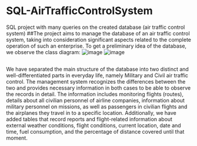 # SQL-AirTrafficControlSystem
SQL project with many queries on the created database (air traffic control system)
##The project aims to manage the database of an air traffic control system, taking into consideration significant aspects related to the complete operation of such an enterprise. To get a preliminary idea of the database, we observe the class diagram:
![image](https://user-images.githubusercontent.com/127446838/233807703-d2093d56-5e04-48d0-916b-95b511970ade.png)
![image](https://user-images.githubusercontent.com/127446838/233807705-d68ce771-9afd-46e8-9b9b-e6a7f06d2a9c.png)

##
We have separated the main structure of the database into two distinct and well-differentiated parts in everyday life, namely Military and Civil air traffic control. The management system recognizes the differences between the two and provides necessary information in both cases to be able to observe the records in detail. The information includes monitoring flights (routes), details about all civilian personnel of airline companies, information about military personnel on missions, as well as passengers in civilian flights and the airplanes they travel in to a specific location. Additionally, we have added tables that record reports and flight-related information about external weather conditions, flight conditions, current location, date and time, fuel consumption, and the percentage of distance covered until that moment.
